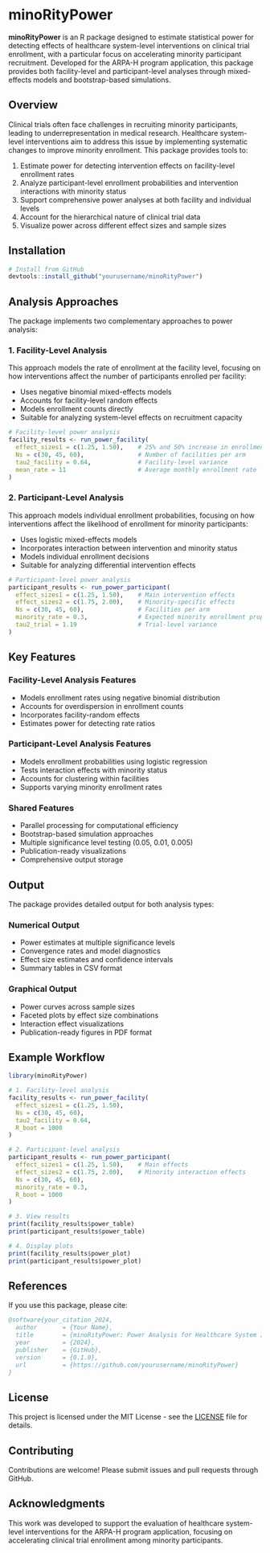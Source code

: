 # minoRityPower

**minoRityPower** is an R package designed to estimate statistical power for detecting effects of healthcare system-level interventions on clinical trial enrollment, with a particular focus on accelerating minority participant recruitment. Developed for the ARPA-H program application, this package provides both facility-level and participant-level analyses through mixed-effects models and bootstrap-based simulations.

## Overview

Clinical trials often face challenges in recruiting minority participants, leading to underrepresentation in medical research. Healthcare system-level interventions aim to address this issue by implementing systematic changes to improve minority enrollment. This package provides tools to:

1. Estimate power for detecting intervention effects on facility-level enrollment rates
2. Analyze participant-level enrollment probabilities and intervention interactions with minority status
3. Support comprehensive power analyses at both facility and individual levels
4. Account for the hierarchical nature of clinical trial data
5. Visualize power across different effect sizes and sample sizes

## Installation

```r
# Install from GitHub
devtools::install_github("yourusername/minoRityPower")
```

## Analysis Approaches

The package implements two complementary approaches to power analysis:

### 1. Facility-Level Analysis

This approach models the rate of enrollment at the facility level, focusing on how interventions affect the number of participants enrolled per facility:

- Uses negative binomial mixed-effects models
- Accounts for facility-level random effects
- Models enrollment counts directly
- Suitable for analyzing system-level effects on recruitment capacity

```r
# Facility-level power analysis
facility_results <- run_power_facility(
  effect_sizes1 = c(1.25, 1.50),    # 25% and 50% increase in enrollment rate
  Ns = c(30, 45, 60),               # Number of facilities per arm
  tau2_facility = 0.64,             # Facility-level variance
  mean_rate = 11                    # Average monthly enrollment rate
)
```

### 2. Participant-Level Analysis

This approach models individual enrollment probabilities, focusing on how interventions affect the likelihood of enrollment for minority participants:

- Uses logistic mixed-effects models
- Incorporates interaction between intervention and minority status
- Models individual enrollment decisions
- Suitable for analyzing differential intervention effects

```r
# Participant-level power analysis
participant_results <- run_power_participant(
  effect_sizes1 = c(1.25, 1.50),    # Main intervention effects
  effect_sizes2 = c(1.75, 2.00),    # Minority-specific effects
  Ns = c(30, 45, 60),               # Facilities per arm
  minority_rate = 0.3,              # Expected minority enrollment proportion
  tau2_trial = 1.19                 # Trial-level variance
)
```

## Key Features

### Facility-Level Analysis Features
- Models enrollment rates using negative binomial distribution
- Accounts for overdispersion in enrollment counts
- Incorporates facility-random effects
- Estimates power for detecting rate ratios

### Participant-Level Analysis Features
- Models enrollment probabilities using logistic regression
- Tests interaction effects with minority status
- Accounts for clustering within facilities
- Supports varying minority enrollment rates

### Shared Features
- Parallel processing for computational efficiency
- Bootstrap-based simulation approaches
- Multiple significance level testing (0.05, 0.01, 0.005)
- Publication-ready visualizations
- Comprehensive output storage

## Output

The package provides detailed output for both analysis types:

### Numerical Output
- Power estimates at multiple significance levels
- Convergence rates and model diagnostics
- Effect size estimates and confidence intervals
- Summary tables in CSV format

### Graphical Output
- Power curves across sample sizes
- Faceted plots by effect size combinations
- Interaction effect visualizations
- Publication-ready figures in PDF format

## Example Workflow

```r
library(minoRityPower)

# 1. Facility-level analysis
facility_results <- run_power_facility(
  effect_sizes1 = c(1.25, 1.50),
  Ns = c(30, 45, 60),
  tau2_facility = 0.64,
  R_boot = 1000
)

# 2. Participant-level analysis
participant_results <- run_power_participant(
  effect_sizes1 = c(1.25, 1.50),    # Main effects
  effect_sizes2 = c(1.75, 2.00),    # Minority interaction effects
  Ns = c(30, 45, 60),
  minority_rate = 0.3,
  R_boot = 1000
)

# 3. View results
print(facility_results$power_table)
print(participant_results$power_table)

# 4. Display plots
print(facility_results$power_plot)
print(participant_results$power_plot)
```

## References

If you use this package, please cite:

```bibtex
@software{your_citation_2024,
  author       = {Your Name},
  title        = {minoRityPower: Power Analysis for Healthcare System Interventions in Clinical Trial Enrollment},
  year         = {2024},
  publisher    = {GitHub},
  version      = {0.1.0},
  url          = {https://github.com/yourusername/minoRityPower}
}
```

## License

This project is licensed under the MIT License - see the [LICENSE](LICENSE) file for details.

## Contributing

Contributions are welcome! Please submit issues and pull requests through GitHub.

## Acknowledgments

This work was developed to support the evaluation of healthcare system-level interventions for the ARPA-H program application, focusing on accelerating clinical trial enrollment among minority participants.
